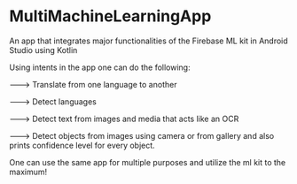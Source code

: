 # MultiMachineLearningApp
An app that integrates major functionalities of the Firebase ML kit in Android Studio using Kotlin

Using intents in the app one can do the following:

---> Translate from one language to another

---> Detect languages

---> Detect text from images and media that acts like an OCR

---> Detect objects from images using camera or from gallery and also prints confidence level for every object.

One can use the same app for multiple purposes and utilize the ml kit to the maximum!
